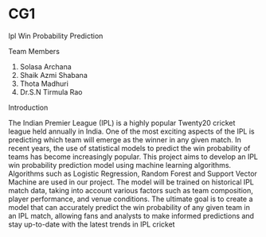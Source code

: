 # CG1
Ipl Win Probability Prediction

Team Members
1. Solasa Archana
2. Shaik Azmi Shabana
3. Thota Madhuri
4. Dr.S.N Tirmula Rao

Introduction

The Indian Premier League (IPL) is a highly popular Twenty20 cricket league held annually in
India. One of the most exciting aspects of the IPL is predicting which team will emerge as the
winner in any given match. In recent years, the use of statistical models to predict the win
probability of teams has become increasingly popular. This project aims to develop an IPL win
probability prediction model using machine learning algorithms. Algorithms such as Logistic
Regression, Random Forest and Support Vector Machine are used in our project. The model
will be trained on historical IPL match data, taking into account various factors such as team
composition, player performance, and venue conditions. The ultimate goal is to create a model
that can accurately predict the win probability of any given team in an IPL match, allowing
fans and analysts to make informed predictions and stay up-to-date with the latest trends in IPL
cricket
